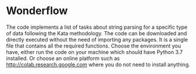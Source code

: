 # Wonderflow
The code implements a list of tasks about string parsing for a specific type of data following the Kata methodology. 
The code can be downloaded and directly executed without the need of importing any packages. 
It is a single file that contains all the required functions.
Choose the environment you have, either run the code on your machine which should have Python 3.7 installed.
Or choose an online platform such as http://colab.research.google.com where you do not need to install anything. 
